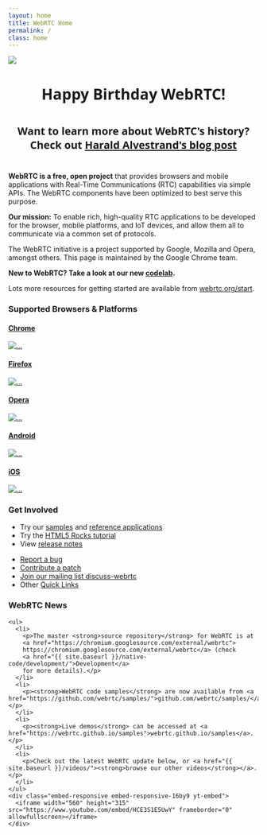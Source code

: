 ```yaml
---
layout: home
title: WebRTC Home
permalink: /
class: home
---
```


<a href="https://groups.google.com/forum/#!topic/discuss-webrtc/I0GqzwfKJfQ" title="Link to Harald Alvestrand post on discuss-webrtc"><img src="{{ site.baseurl }}/assets/images/webrtc-5-banner.png" style="max-width: 100%"></a>

<p style="font-family: Open Sans, sans-serif; font-size: 30px; font-weight: bold; margin: 40px 0 40px 0; text-align: center">Happy Birthday WebRTC!</p>

<p style="font-family: Open Sans, sans-serif; font-size: 21px; font-weight: bold; margin: 40px 0 40px 0; text-align: center">Want to learn more about WebRTC's history? Check out <a href="https://groups.google.com/forum/#!topic/discuss-webrtc/I0GqzwfKJfQ" title="Link to post on discuss-webrtc">Harald Alvestrand's blog post</a>
</p>


<div class="jumbotron clearfix" markdown="1">

<!-- <img src="{{ site.baseurl }}/assets/images/webrtc-logo-vert-retro-255x305.png" class="pull-right" style="margin-left: 2em; margin-bottom: .5em;"> -->

**WebRTC is a free, open project** that provides browsers and mobile
applications with Real-Time Communications (RTC) capabilities via simple APIs.
The WebRTC components have been optimized to best serve this purpose.

**Our mission:** To enable rich, high-quality RTC applications to be
developed for the browser, mobile platforms, and IoT devices, and allow them
all to communicate via a common set of protocols.

The WebRTC initiative is a project supported by Google, Mozilla and Opera,
amongst others. This page is maintained by the Google Chrome team.

**New to WebRTC? Take a look at our new [codelab](https://codelabs.developers.google.com/codelabs/webrtc-web).**

Lots more resources for getting started are available from [webrtc.org/start](https://webrtc.org/start).

</div>

<div class="row supported">

  <div class="col-md-10 col-md-offset-1">
    <h3>Supported Browsers &amp; Platforms</h3>
  </div>

  <div class="col-md-2 col-sm-2 col-xs-2 col-md-offset-1 col-sm-offset-1">
    <div class="thumbnail">
      <a href="http://chrome.google.com/">
      <div class="caption text-center">
        <h4>Chrome</h4>
      </div>
      <img src="{{ site.baseurl }}/assets/images/logos/chrome-128x128.png" alt="...">
      </a>
    </div>
  </div>

  <div class="col-md-2 col-sm-2 col-xs-2">
    <div class="thumbnail">
      <a href="//www.mozilla.org/en-US/firefox/new/">
      <div class="caption text-center">
        <h4>Firefox</h4>
      </div>
      <img src="{{ site.baseurl }}/assets/images/logos/firefox-128x128.png" alt="...">
      </a>
    </div>
  </div>

  <div class="col-md-2 col-sm-2 col-xs-2">
    <div class="thumbnail">
      <a href="http://www.opera.com/">
      <div class="caption text-center">
        <h4>Opera</h4>
      </div>
      <img src="{{ site.baseurl }}/assets/images/logos/opera-128x128.png" alt="...">
      </a>
    </div>
  </div>

  <div class="col-md-2 col-sm-2 col-xs-2">
    <div class="thumbnail">
      <a href="{{ site.baseurl }}/native-code/android/">
      <div class="caption text-center">
        <h4>Android</h4>
      </div>
      <img src="{{ site.baseurl }}/assets/images/logos/android-128x128.png" alt="...">
      </a>
    </div>
  </div>

  <div class="col-md-2 col-sm-2 col-xs-2">
    <div class="thumbnail">
      <a href="{{ site.baseurl }}/native-code/ios/">
      <div class="caption text-center">
        <h4>iOS</h4>
      </div>
      <img src="{{ site.baseurl }}/assets/images/logos/apple-128x128.png" alt="...">
      </a>
    </div>
  </div>

</div>

<div class="row involved">

  <div class="col-md-10 col-md-offset-1">
    <h3>Get Involved</h3>
  </div>

  <div class="col-md-6 col-sm-6 col-xs-6 col-md-offset-1 col-sm-offset-1">
    <ul>
      <li>Try our <a href="https://webrtc.github.io/samples/">samples</a> and
    <a href="{{ site.baseurl }}/reference-apps/">reference applications</a></li>
      <li>Try the <a href="http://www.html5rocks.com/en/tutorials/webrtc/basics/">HTML5 Rocks tutorial</a></li>
      <li>View <a href="{{ site.baseurl }}/release-notes/">release notes</a></li>
    </ul>
  </div>

  <div class="col-md-4 col-sm-4 col-xs-4">
    <ul>
      <li><a href="{{ site.baseurl }}/bugs/">Report a bug</a></li>
      <li><a href="{{ site.baseurl }}/contributing/">Contribute a patch</a></li>
      <li><a href="https://groups.google.com/group/discuss-webrtc">Join our mailing list discuss-webrtc</a></li>
      <li>Other <a href="{{ site.baseurl }}/quick-links/">Quick Links</a></li>
    </ul>
  </div>

</div>


<div class="row news" markdown="1">

  <div class="col-md-10 col-md-offset-1">
    <h3>WebRTC News</h3>

    <ul>
      <li>
        <p>The master <strong>source repository</strong> for WebRTC is at
        <a href="https://chromium.googlesource.com/external/webrtc">
        https://chromium.googlesource.com/external/webrtc</a> (check
        <a href="{{ site.baseurl }}/native-code/development/">Development</a>
        for more details).</p>
      </li>
      <li>
        <p><strong>WebRTC code samples</strong> are now available from <a href="https://github.com/webrtc/samples/">github.com/webrtc/samples/</a>.</p>
      </li>
      <li>
        <p><strong>Live demos</strong> can be accessed at <a href="https://webrtc.github.io/samples">webrtc.github.io/samples</a>.</p>
      </li>
      <li>
        <p>Check out the latest WebRTC update below, or <a href="{{ site.baseurl }}/videos/"><strong>browse our other videos</strong></a>.</p>
      </li>
    </ul>
    <div class="embed-responsive embed-responsive-16by9 yt-embed">
      <iframe width="560" height="315" src="https://www.youtube.com/embed/HCE3S1E5UwY" frameborder="0" allowfullscreen></iframe>
    </div>

  </div>

</div>
